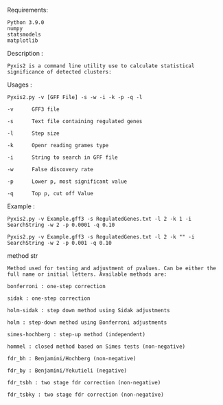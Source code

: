 Requirements:

	Python 3.9.0
	numpy
	statsmodels
	matplotlib
	
Description :

	Pyxis2 is a command line utility use to calculate statistical significance of detected clusters:
	
Usages :

	Pyxis2.py -v [GFF File] -s -w -i -k -p -q -l
	
	-v		GFF3 file
	
	-s		Text file containing regulated genes
	
	-l		Step size
	
	-k		Openr reading grames type
	
	-i		String to search in GFF file
	
	-w		False discovery rate
	
	-p		Lower p, most significant value
	
	-q		Top p, cut off Value
	
Example :
	
	Pyxis2.py -v Example.gff3 -s RegulatedGenes.txt -l 2 -k 1 -i SearchString -w 2 -p 0.0001 -q 0.10
	
	Pyxis2.py -v Example.gff3 -s RegulatedGenes.txt -l 2 -k "" -i SearchString -w 2 -p 0.001 -q 0.10

method str
	
	Method used for testing and adjustment of pvalues. Can be either the full name or initial letters. Available methods are:

	bonferroni : one-step correction

	sidak : one-step correction

	holm-sidak : step down method using Sidak adjustments
	
	holm : step-down method using Bonferroni adjustments
	
	simes-hochberg : step-up method (independent)
	
	hommel : closed method based on Simes tests (non-negative)
	
	fdr_bh : Benjamini/Hochberg (non-negative)
	
	fdr_by : Benjamini/Yekutieli (negative)
	
	fdr_tsbh : two stage fdr correction (non-negative)
	
	fdr_tsbky : two stage fdr correction (non-negative)
	

